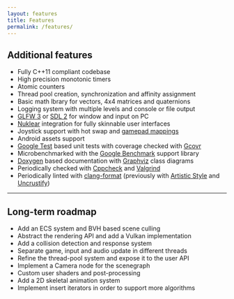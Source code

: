 ```yaml
---
layout: features
title: Features
permalink: /features/
---
```


## Additional features

- Fully C++11 compliant codebase
- High precision monotonic timers
- Atomic counters
- Thread pool creation, synchronization and affinity assignment
- Basic math lbrary for vectors, 4x4 matrices and quaternions
- Logging system with multiple levels and console or file output
- [GLFW 3](http://www.glfw.org/) or [SDL 2](https://www.libsdl.org/) for window and input on PC
- [Nuklear](https://github.com/vurtun/nuklear) integration for fully skinnable user interfaces
- Joystick support with hot swap and [gamepad mappings](https://wiki.libsdl.org/CategoryGameController)
- Android assets support
- [Google Test](https://github.com/google/googletest) based unit tests with coverage checked with [Gcovr](http://gcovr.com/)
- Microbenchmarked with the [Google Benchmark](https://github.com/google/benchmark) support library
- [Doxygen](http://www.stack.nl/~dimitri/doxygen/) based documentation with [Graphviz](http://www.graphviz.org/) class diagrams
- Periodically checked with [Cppcheck](http://cppcheck.sourceforge.net/) and [Valgrind](http://valgrind.org/)
- Periodically linted with [clang-format](https://clang.llvm.org/docs/ClangFormat.html) (previously with [Artistic Style](http://astyle.sourceforge.net/) and [Uncrustify](http://uncrustify.sourceforge.net/))

---

## Long-term roadmap

- Add an ECS system and BVH based scene culling
- Abstract the rendering API and add a Vulkan implementation
- Add a collision detection and response system
- Separate game, input and audio update in different threads
- Refine the thread-pool system and expose it to the user API
- Implement a Camera node for the scenegraph
- Custom user shaders and post-processing
- Add a 2D skeletal animation system
- Implement insert iterators in order to support more algorithms
